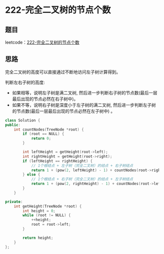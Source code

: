 # 222-完全二叉树的节点个数

## 题目

leetcode：[222-完全二叉树的节点个数](https://leetcode-cn.com/problems/count-complete-tree-nodes/comments/)

## 思路

完全二叉树的高度可以直接通过不断地访问左子树计算得到。

判断左右子树的高度: 

- 如果相等，说明左子树是满二叉树, 然后进一步判断右子树的节点数(最后一层最后出现的节点必然在右子树中)。
- 如果不等，说明右子树是深度小于左子树的满二叉树, 然后进一步判断左子树的节点数(最后一层最后出现的节点必然在左子树中) 。

```c++
class Solution {
public:
    int countNodes(TreeNode *root) {
        if (root == NULL) {
            return 0;
        }

        int leftHeight = getHeight(root->left);
        int rightHeight = getHeight(root->right);
        if (leftHeight == rightHeight) {
            // 1个根结点 + 左子树（完全二叉树）的结点 + 右子树结点
            return 1 + (pow(2, leftHeight) - 1) + countNodes(root->right);
        } else {
            // 1个根结点 + 右子树（完全二叉树）的结点 + 左子树结点
            return 1 + (pow(2, rightHeight) - 1) + countNodes(root->left);
        }
    }

private:
    int getHeight(TreeNode *root) {
        int height = 0;
        while (root != NULL) {
            ++height;
            root = root->left;
        }

        return height;
    }
};
```

